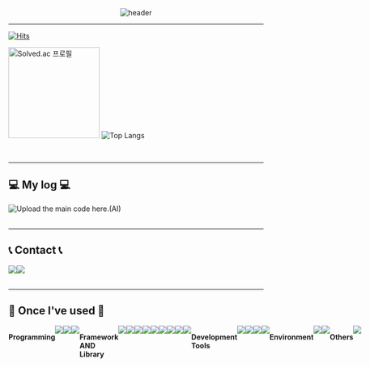 <div align="left">
  
<div style="display: flex; justify-content: center; align-items: center;">
    <img src="https://capsule-render.vercel.app/api?type=rounded&color=timeGradient&text=Play%20Do%20Your%20Best%20&animation=twinkling&fontSize=40&fontAlignY=40&fontAlign=50&height=180&desc=AI%20Developer%20WooYoung's%20git" alt="header">
</div>

---
[![Hits](https://hits.seeyoufarm.com/api/count/incr/badge.svg?url=https%3A%2F%2Fgithub.com%2Fplaydourbest&count_bg=%2379C83D&title_bg=%23000000&icon=github.svg&icon_color=%23FFFFFF&title=GITHUB&edge_flat=false)](https://hits.seeyoufarm.com)

<p>
    <img height="180em" src="http://mazassumnida.wtf/api/v2/generate_badge?boj=jwy913" alt="Solved.ac 프로필">
    <img src="https://github-readme-stats.vercel.app/api/top-langs/?username=playdourbest&layout=compact" alt="Top Langs"></p>​

---
## 💻 My log 💻
<div style="display:flex; flex-direction:row;">
    <a href="https://sallang-dancing.tistory.com/">
        <img src="https://img.shields.io/badge/Tistory-000000?style=for-the-badge&logo=Tistory&logoColor=white"></a> Upload the main code here.(AI)
</div><br>

---
## 📞 Contact 📞
<div style="display:flex; flex-direction:row;">
    <a href="mailto:jjj91393@gmail.com">
        <img src="https://img.shields.io/badge/Gmail-EA4335?style=for-the-badge&logo=Gmail&logoColor=white"></a>
    <a href="https://open.kakao.com/o/scpxMwHg">
        <img src="https://img.shields.io/badge/KakaoTalk-FFCD00?style=for-the-badge&logoColor=black&logo=KakaoTalk"></a>
</div><br>

---
## 🔨 Once I've used 🔨
<div style="display:flex; flex-direction:row;">
  <!-- 프로그래밍 언어 -->
  <p><strong>Programming</strong></p>
  <img src="https://img.shields.io/badge/python-3776AB?style=for-the-badge&logo=python&logoColor=white">
  <img src="https://img.shields.io/badge/c-A8B9CC?style=for-the-badge&logo=c&logoColor=white">
  <img src="https://img.shields.io/badge/mysql-4479A1?style=for-the-badge&logo=mysql&logoColor=white">
  <!-- 프레임워크와 라이브러리 -->
  <p><strong>Framework AND Library</strong></p>
  <img src="https://img.shields.io/badge/PyTorch-EE4C2C?style=for-the-badge&logo=PyTorch&logoColor=white">
  <img src="https://img.shields.io/badge/TensorFlow-FF6F00?style=for-the-badge&logo=TensorFlow&logoColor=white">
  <img src="https://img.shields.io/badge/keras-D00000?style=for-the-badge&logo=keras&logoColor=white">
  <br>
  <!-- 라이브러리는 여기에 -->
  <img src="https://img.shields.io/badge/Numpy-013243?style=for-the-badge&logo=Numpy&logoColor=white">
  <img src="https://img.shields.io/badge/pandas-150458?style=for-the-badge&logo=pandas&logoColor=white">
  <img src="https://img.shields.io/badge/scikitlearn-F7931E?style=for-the-badge&logo=scikitlearn&logoColor=white">
  <img src="https://img.shields.io/badge/scipy-8CAAE6?style=for-the-badge&logo=scipy&logoColor=white">
  <img src="https://img.shields.io/badge/OpenCV-5C3EE8?style=for-the-badge&logo=opencv&logoColor=white">
  <img src="https://img.shields.io/badge/Flask-000000?style=for-the-badge&logo=Flask&logoColor=white">
  <!-- 개발 툴 -->
  <p><strong>Development Tools</strong></p>
  <img src="https://img.shields.io/badge/Anaconda-44A833?style=for-the-badge&logo=Anaconda&logoColor=white"/>
  <img src="https://img.shields.io/badge/jupyter-F37626?style=for-the-badge&logo=jupyter&logoColor=black">
  <img src="https://img.shields.io/badge/Visual Studio Code-007ACC?style=for-the-badge&logo=Visual Studio Code&logoColor=white"/>
  <img src="https://img.shields.io/badge/Google Colab-F9AB00?style=for-the-badge&logo=Google Colab&logoColor=white">
  <!-- 개발환경 -->
  <p><strong>Environment</strong></p>
  <img src="https://img.shields.io/badge/Ubuntu-E95420?style=for-the-badge&logo=Ubuntu&logoColor=white"/>
  <img src="https://img.shields.io/badge/docker-2496ED?style=for-the-badge&logo=docker&logoColor=white"/>
  <!-- 커뮤 -->
  <p><strong>Others</strong></p>
  <img src="https://img.shields.io/badge/Backbone.js-0071B5?style=for-the-badge&logo=backbone.js&logoColor=black">
</div>
</div>

